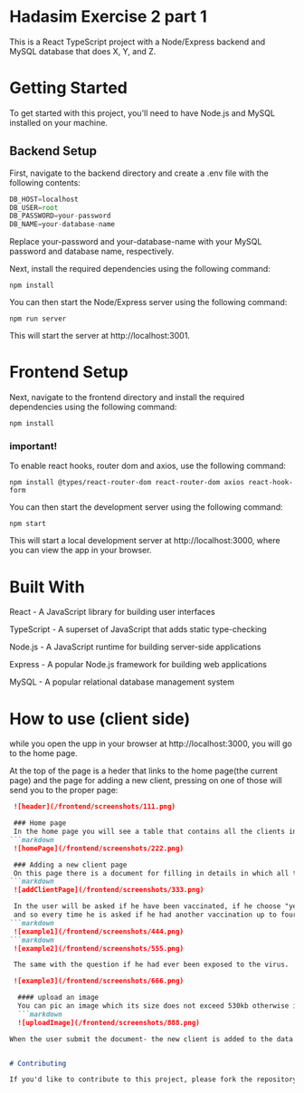# Hadasim Exercise 2 part 1
This is a React TypeScript project with a Node/Express backend and MySQL database that does X, Y, and Z.

# Getting Started

To get started with this project, you'll need to have Node.js and MySQL installed on your machine.

## Backend Setup
First, navigate to the backend directory and create a .env file with the following contents:

```js
DB_HOST=localhost
DB_USER=root
DB_PASSWORD=your-password
DB_NAME=your-database-name
```

Replace your-password and your-database-name with your MySQL password and database name, respectively.

Next, install the required dependencies using the following command:
```console
npm install
```
You can then start the Node/Express server using the following command:

```console
npm run server
```
This will start the server at http://localhost:3001.

# Frontend Setup
Next, navigate to the frontend directory and install the required dependencies using the following command:

```console
npm install
```
### important!
To enable react hooks, router dom and axios, use the following command:

```console
npm install @types/react-router-dom react-router-dom axios react-hook-form
```
You can then start the development server using the following command:
```console
npm start
```
This will start a local development server at http://localhost:3000, where you can view the app in your browser.

# Built With

React - A JavaScript library for building user interfaces

TypeScript - A superset of JavaScript that adds static type-checking

Node.js - A JavaScript runtime for building server-side applications

Express - A popular Node.js framework for building web applications

MySQL - A popular relational database management system

# How to use (client side)
 while you open the upp in your browser at http://localhost:3000, you will go to the home page.

 At the top of the page is a heder that links to the home page(the current page) and the page for adding a new client, pressing on one of those will send you to the proper page:
```markdown
 ![header](/frontend/screenshots/111.png)

 ### Home page
 In the home page you will see a table that contains all the clients in the system with all their details.
```markdown
 ![homePage](/frontend/screenshots/222.png)

 ### Adding a new client page
 On this page there is a document for filling in details in which all the required details must be filled in, pay attention that all fields are mandatory except vaccination dates, choosing the type of vaccination, the dates of exposure and recovery and choosing a photo.
```markdown
 ![addClientPage](/frontend/screenshots/333.png)

 In the user will be asked if he have been vaccinated, if he choose "yes" option- a new field to fill in vaccination details will be shown up
 and so every time he is asked if he had another vaccination up to fourth vaccination.
```markdown
 ![example1](/frontend/screenshots/444.png)
```markdown
 ![example2](/frontend/screenshots/555.png)

 The same with the question if he had ever been exposed to the virus.

 ![example3](/frontend/screenshots/666.png)

  #### upload an image
  You can pic an image which its size does not exceed 530kb otherwise it will not be possible ro add a client.
  ```markdown
  ![uploadImage](/frontend/screenshots/888.png)

When the user submit the document- the new client is added to the data base and the user is automatically transferred back to the home page with the updated table.


# Contributing

If you'd like to contribute to this project, please fork the repository and create a pull request with your changes.
